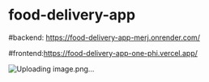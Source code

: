 # food-delivery-app

#backend: https://food-delivery-app-merj.onrender.com/

#frontend:https://food-delivery-app-one-phi.vercel.app/


![Uploading image.png…]()

